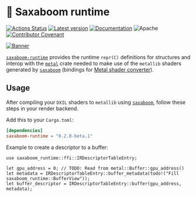 # 🤘 Saxaboom runtime

[![Actions Status](https://github.com/Traverse-Research/saxaboom/actions/workflows/ci.yml/badge.svg)](https://github.com/Traverse-Research/saxaboom/actions)
[![Latest version](https://img.shields.io/crates/v/saxaboom-runtime.svg?logo=rust)][`saxaboom-runtime`]
[![Documentation](https://img.shields.io/docsrs/saxaboom-runtime/latest?logo=docs.rs)](https://docs.rs/saxaboom-runtime)
![Apache](https://img.shields.io/badge/license-Apache-blue.svg)
[![Contributor Covenant](https://img.shields.io/badge/contributor%20covenant-v1.4%20adopted-ff69b4.svg)](../CODE_OF_CONDUCT.md)

[![Banner](../banner.png)](https://traverseresearch.nl)

[`saxaboom-runtime`] provides the runtime `repr(C)` definitions for structures and interop with the [`metal`] crate needed to make use of the `metallib` shaders generated by [`saxaboom`] (bindings for [Metal shader converter]).

## Usage

After compiling your `DXIL` shaders to `metallib` using [`saxaboom`], follow these steps in your render backend.

Add this to your `Cargo.toml`:

```toml
[dependencies]
saxaboom-runtime = "0.2.0-beta.1"
```

Example to create a descriptor to a buffer:

```rust,no_run
use saxaboom_runtime::ffi::IRDescriptorTableEntry;

let gpu_address = 0; // TODO: Read from metal::Buffer::gpu_address()
let metadata = IRDescriptorTableEntry::buffer_metadata(todo!("Fill saxaboom_runtime::BufferView"));
let buffer_descriptor = IRDescriptorTableEntry::buffer(gpu_address, metadata);
```

[Metal shader converter]: https://developer.apple.com/metal/shader-converter/
[`saxaboom`]: https://crates.io/crates/saxaboom
[`saxaboom-runtime`]: https://crates.io/crates/saxaboom-runtime
[`metal`]: https://crates.io/crates/metal
